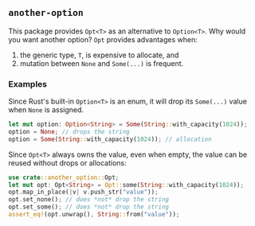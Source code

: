 ## `another-option`

This package provides `Opt<T>` as an alternative to `Option<T>`. Why would you want another option? `Opt` provides advantages when:

1. the generic type, `T`, is expensive to allocate, and
2. mutation between `None` and `Some(...)` is frequent.

### Examples

Since Rust's built-in `Option<T>` is an enum, it will drop its `Some(...)` value when `None` is assigned.

```rust
let mut option: Option<String> = Some(String::with_capacity(1024));
option = None; // drops the string
option = Some(String::with_capacity(1024)); // allocation
```

Since `Opt<T>` always owns the value, even when empty, the value can be reused without drops or allocations:

```rust
use crate::another_option::Opt;
let mut opt: Opt<String> = Opt::some(String::with_capacity(1024));
opt.map_in_place(|v| v.push_str("value"));
opt.set_none(); // does *not* drop the string
opt.set_some(); // does *not* drop the string
assert_eq!(opt.unwrap(), String::from("value"));
```